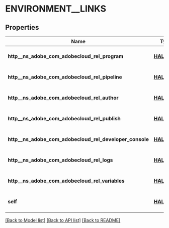 # ENVIRONMENT__LINKS

## Properties
Name | Type | Description | Notes
------------ | ------------- | ------------- | -------------
**http__ns_adobe_com_adobecloud_rel_program** | [**HAL_LINK**](HalLink.md) |  | [optional] [default to null]
**http__ns_adobe_com_adobecloud_rel_pipeline** | [**HAL_LINK**](HalLink.md) |  | [optional] [default to null]
**http__ns_adobe_com_adobecloud_rel_author** | [**HAL_LINK**](HalLink.md) |  | [optional] [default to null]
**http__ns_adobe_com_adobecloud_rel_publish** | [**HAL_LINK**](HalLink.md) |  | [optional] [default to null]
**http__ns_adobe_com_adobecloud_rel_developer_console** | [**HAL_LINK**](HalLink.md) |  | [optional] [default to null]
**http__ns_adobe_com_adobecloud_rel_logs** | [**HAL_LINK**](HalLink.md) |  | [optional] [default to null]
**http__ns_adobe_com_adobecloud_rel_variables** | [**HAL_LINK**](HalLink.md) |  | [optional] [default to null]
**self** | [**HAL_LINK**](HalLink.md) |  | [optional] [default to null]

[[Back to Model list]](../README.md#documentation-for-models) [[Back to API list]](../README.md#documentation-for-api-endpoints) [[Back to README]](../README.md)


